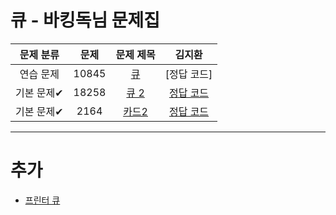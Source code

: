 # 큐 - 바킹독님 문제집

| 문제 분류 | 문제 | 문제 제목 | 김지환 |
| :--: | :--: | :--: | :--: |
| 연습 문제 | 10845 | [큐](https://www.acmicpc.net/problem/10845) | [정답 코드] |
| 기본 문제✔ | 18258 | [큐 2](https://www.acmicpc.net/problem/18258) | [정답 코드](/자료구조/solution/18258-김지환.cpp) |
| 기본 문제✔ | 2164 | [카드2](https://www.acmicpc.net/problem/2164) | [정답 코드](/자료구조/solution/2164-김지환.cpp) |

---

# 추가
- [프린터 큐](https://www.acmicpc.net/problem/1966)
